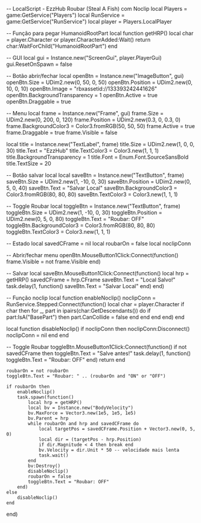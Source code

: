 -- LocalScript - EzzHub Roubar (Steal A Fish) com Noclip
local Players = game:GetService("Players")
local RunService = game:GetService("RunService")
local player = Players.LocalPlayer

-- Função para pegar HumanoidRootPart
local function getHRP()
    local char = player.Character or player.CharacterAdded:Wait()
    return char:WaitForChild("HumanoidRootPart")
end

-- GUI
local gui = Instance.new("ScreenGui", player.PlayerGui)
gui.ResetOnSpawn = false

-- Botão abrir/fechar
local openBtn = Instance.new("ImageButton", gui)
openBtn.Size = UDim2.new(0, 50, 0, 50)
openBtn.Position = UDim2.new(0, 10, 0, 10)
openBtn.Image = "rbxassetid://133393242441626"
openBtn.BackgroundTransparency = 1
openBtn.Active = true
openBtn.Draggable = true

-- Menu
local frame = Instance.new("Frame", gui)
frame.Size = UDim2.new(0, 200, 0, 120)
frame.Position = UDim2.new(0.3, 0, 0.3, 0)
frame.BackgroundColor3 = Color3.fromRGB(50, 50, 50)
frame.Active = true
frame.Draggable = true
frame.Visible = false

local title = Instance.new("TextLabel", frame)
title.Size = UDim2.new(1, 0, 0, 30)
title.Text = "EzzHub"
title.TextColor3 = Color3.new(1, 1, 1)
title.BackgroundTransparency = 1
title.Font = Enum.Font.SourceSansBold
title.TextSize = 20

-- Botão salvar local
local saveBtn = Instance.new("TextButton", frame)
saveBtn.Size = UDim2.new(1, -10, 0, 30)
saveBtn.Position = UDim2.new(0, 5, 0, 40)
saveBtn.Text = "Salvar Local"
saveBtn.BackgroundColor3 = Color3.fromRGB(80, 80, 80)
saveBtn.TextColor3 = Color3.new(1, 1, 1)

-- Toggle Roubar
local toggleBtn = Instance.new("TextButton", frame)
toggleBtn.Size = UDim2.new(1, -10, 0, 30)
toggleBtn.Position = UDim2.new(0, 5, 0, 80)
toggleBtn.Text = "Roubar: OFF"
toggleBtn.BackgroundColor3 = Color3.fromRGB(80, 80, 80)
toggleBtn.TextColor3 = Color3.new(1, 1, 1)

-- Estado
local savedCFrame = nil
local roubarOn = false
local noclipConn

-- Abrir/fechar menu
openBtn.MouseButton1Click:Connect(function()
    frame.Visible = not frame.Visible
end)

-- Salvar local
saveBtn.MouseButton1Click:Connect(function()
    local hrp = getHRP()
    savedCFrame = hrp.CFrame
    saveBtn.Text = "Local Salvo!"
    task.delay(1, function()
        saveBtn.Text = "Salvar Local"
    end)
end)

-- Função noclip
local function enableNoclip()
    noclipConn = RunService.Stepped:Connect(function()
        local char = player.Character
        if char then
            for _, part in ipairs(char:GetDescendants()) do
                if part:IsA("BasePart") then
                    part.CanCollide = false
                end
            end
        end
    end)
end

local function disableNoclip()
    if noclipConn then
        noclipConn:Disconnect()
        noclipConn = nil
    end
end

-- Toggle Roubar
toggleBtn.MouseButton1Click:Connect(function()
    if not savedCFrame then
        toggleBtn.Text = "Salve antes!"
        task.delay(1, function()
            toggleBtn.Text = "Roubar: OFF"
        end)
        return
    end

    roubarOn = not roubarOn
    toggleBtn.Text = "Roubar: " .. (roubarOn and "ON" or "OFF")

    if roubarOn then
        enableNoclip()
        task.spawn(function()
            local hrp = getHRP()
            local bv = Instance.new("BodyVelocity")
            bv.MaxForce = Vector3.new(1e5, 1e5, 1e5)
            bv.Parent = hrp
            while roubarOn and hrp and savedCFrame do
                local targetPos = savedCFrame.Position + Vector3.new(0, 5, 0)
                local dir = (targetPos - hrp.Position)
                if dir.Magnitude < 4 then break end
                bv.Velocity = dir.Unit * 50 -- velocidade mais lenta
                task.wait()
            end
            bv:Destroy()
            disableNoclip()
            roubarOn = false
            toggleBtn.Text = "Roubar: OFF"
        end)
    else
        disableNoclip()
    end
end)
